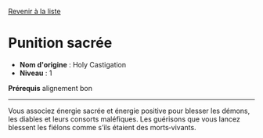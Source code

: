 [Revenir à la liste](list.md)

# Punition sacrée

 * **Nom d'origine** : Holy Castigation
 * **Niveau** : 1


<p><strong>Prérequis</strong> alignement bon</p>
<hr>
<p>Vous associez énergie sacrée et énergie positive pour blesser les démons, les diables et leurs consorts maléfiques. Les guérisons que vous lancez blessent les fiélons comme s’ils étaient des morts‑vivants.</p>